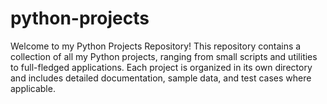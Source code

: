# python-projects
Welcome to my Python Projects Repository! This repository contains a collection of all my Python projects, ranging from small scripts and utilities to full-fledged applications. Each project is organized in its own directory and includes detailed documentation, sample data, and test cases where applicable.
